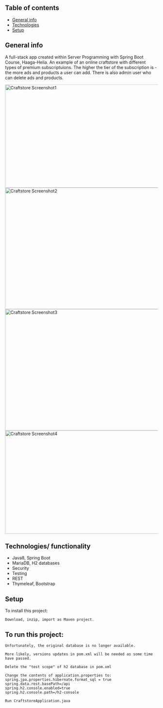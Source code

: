 ## Table of contents
* [General info](#general-info)
* [Technologies](#technologies)
* [Setup](#setup)

## General info
A full-stack app created within Server Programming with Spring Boot Course, Haaga-Helia.
An example of an online craftstore with different types of premium subscriptuions. 
The higher the tier of the subscription is - the more ads and products a user can add.
There is also admin user who can delete ads and products. 

<img src="https://drive.google.com/uc?export=view&id=1yv7N1-FQoJhr5SM-FP7q8E88q_Mpu0gt" alt="Craftstore Screenshot1" width="750" height="340">
<img src="https://drive.google.com/uc?export=view&id=1UFqeAaskCH5rBF7N902NiPFRLmFnXzEw" alt="Craftstore Screenshot2" width="930" height="400">
<img src="https://drive.google.com/uc?export=view&id=1B3UafPRwx9rNVTdu8LEuQDqtGAqMP6EX" alt="Craftstore Screenshot3" width="930" height="400">
<img src="https://drive.google.com/uc?export=view&id=1aAEDHKrSA3VtesbSha_o9sJqoBt5Nu4j" alt="Craftstore Screenshot4" width="750" height="340">

## Technologies/ functionality
* Java8, Spring Boot
* MariaDB, H2 databases
* Security
* Testing 
* REST
* Thymeleaf, Bootstrap
	
## Setup
To install this project:
```
Download, inzip, import as Maven project.

```

## To run this project:
```
Unfortunately, the original database is no longer available.

More likely, versions updates in pom.xml will be needed as some time have passed.

Delete the "test scope" of h2 database in pom.xml

Change the contents of application.properties to:
spring.jpa.properties.hibernate.format_sql = true
spring.data.rest.basePath=/api
spring.h2.console.enabled=true
spring.h2.console.path=/h2-console

Run CraftstoreApplication.java

```

